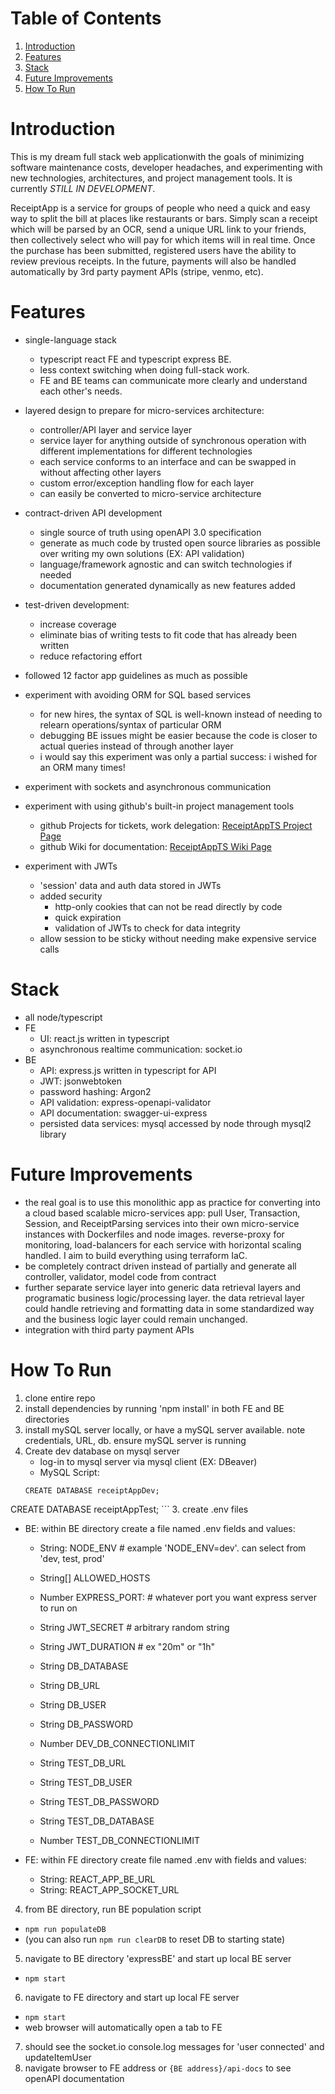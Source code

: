 # Table of Contents 
1. [Introduction](#Introduction)
2. [Features](#features) 
3. [Stack](#stack)
4. [Future Improvements](#Future-Improvements)
5. [How To Run](#how-to-run)

# Introduction
This is my dream full stack web applicationwith the goals of minimizing software maintenance costs, developer headaches, and experimenting with
new technologies, architectures, and project management tools. It is currently _STILL IN DEVELOPMENT_. 

ReceiptApp is a service for groups of people who need a quick and easy way to split the bill at places like restaurants or bars. Simply scan a receipt which will be parsed by an OCR, send a unique URL link to your friends, then collectively select who will pay for which items will in real time. Once the purchase has been submitted, registered users have the ability to review previous receipts. In the future, payments will also be handled automatically by 3rd party payment APIs (stripe, venmo, etc). 

# Features
- single-language stack 
  - typescript react FE and typescript express BE.
  - less context switching when doing full-stack work.
  - FE and BE teams can communicate more clearly and understand each other's needs.  

- layered design to prepare for micro-services architecture: 
  - controller/API layer and service layer 
  - service layer for anything outside of synchronous operation with different implementations for different technologies
  - each service conforms to an interface and can be swapped in without affecting other layers 
  - custom error/exception handling flow for each layer
  - can easily be converted to micro-service architecture

- contract-driven API development
  - single source of truth using openAPI 3.0 specification
  - generate as much code by trusted open source libraries as possible over writing my own solutions (EX: API validation)
  - language/framework agnostic and can switch technologies if needed
  - documentation generated dynamically as new features added

- test-driven development: 
  - increase coverage
  - eliminate bias of writing tests to fit code that has already been written
  - reduce refactoring effort

- followed 12 factor app guidelines as much as possible

- experiment with avoiding ORM for SQL based services
  - for new hires, the syntax of SQL is well-known instead of needing to relearn operations/syntax of particular ORM
  - debugging BE issues might be easier because the code is closer to actual queries instead of through another layer 
  - i would say this experiment was only a partial success:  i wished for an ORM many times!

- experiment with sockets and asynchronous communication

- experiment with using github's built-in project management tools 
  - github Projects for tickets, work delegation: [ReceiptAppTS Project Page](https://github.com/users/space-apes/projects/7)
  - github Wiki for documentation: [ReceiptAppTS Wiki Page](https://github.com/space-apes/receiptAppTS/wiki)
 
- experiment with JWTs 
  - 'session' data and auth data stored in JWTs
  - added security
    - http-only cookies that can not be read directly by code
	- quick expiration
	- validation of JWTs to check for data integrity
  - allow session to be sticky without needing make expensive service calls


# Stack 
- all node/typescript
- FE
  - UI: react.js written in typescript 
  - asynchronous realtime communication: socket.io
- BE 
  - API: express.js written in typescript for API
  - JWT: jsonwebtoken
  - password hashing: Argon2
  - API validation: express-openapi-validator
  - API documentation: swagger-ui-express
  - persisted data services: mysql accessed by node through mysql2 library

# Future Improvements
- the real goal is to use this monolithic app as practice for converting into a cloud based scalable micro-services app: pull User, Transaction, Session, and ReceiptParsing services into their own micro-service instances with Dockerfiles and node images. reverse-proxy for monitoring, load-balancers for each service with horizontal scaling handled. I aim to build everything using terraform IaC. 
- be completely contract driven instead of partially and generate all controller, validator, model code from contract
- further separate service layer into generic data retrieval layers and programatic business logic/processing layer. the data retrieval layer could handle retrieving and formatting data in some standardized way and the business logic layer could remain unchanged.
- integration with third party payment APIs 


# How To Run
1. clone entire repo
2. install dependencies by running 'npm install' in both FE and BE directories
3. install mySQL server locally, or have a mySQL server available. note credentials, URL, db. ensure mySQL server is running   
4. Create dev database on mysql server
	- log-in to mysql server via mysql client (EX: DBeaver)
	- MySQL Script:
	```
	CREATE DATABASE receiptAppDev;
  CREATE DATABASE receiptAppTest; 
	```
3. create .env files 
  - BE: within BE directory create a file named .env fields and values:
    - String: NODE_ENV # example 'NODE_ENV=dev'. can select from 'dev, test, prod'
    - String[] ALLOWED_HOSTS
    - Number EXPRESS_PORT: # whatever port you want express server to run on 
    - String JWT_SECRET # arbitrary random string
    - String JWT_DURATION # ex "20m" or "1h" 

    - String DB_DATABASE 
    - String DB_URL 
    - String DB_USER 
    - String DB_PASSWORD
    - Number DEV_DB_CONNECTIONLIMIT
    
    - String TEST_DB_URL
    - String TEST_DB_USER
    - String TEST_DB_PASSWORD
    - String TEST_DB_DATABASE
    - Number TEST_DB_CONNECTIONLIMIT
  
  
  - FE: within FE directory create file named .env with fields and values: 
    - String: REACT_APP_BE_URL
    - String: REACT_APP_SOCKET_URL

4. from BE directory, run BE population script
  - `npm run populateDB`
  - (you can also run `npm run clearDB` to reset DB to starting state)

5. navigate to BE directory 'expressBE' and start up local BE server
  - `npm start` 
6. navigate to FE directory and start up local FE server
  - `npm start` 
  - web browser will automatically open a tab to FE
7. should see the socket.io console.log messages for 'user connected' and updateItemUser
8. navigate browser to FE address or `{BE address}/api-docs` to see openAPI documentation
